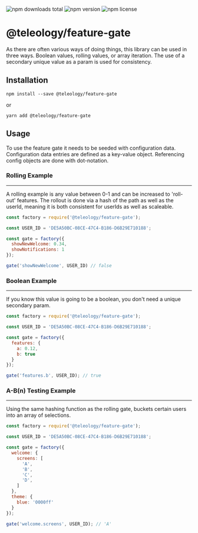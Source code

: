 ![npm downloads total](https://img.shields.io/npm/dt/@teleology/feature-gate.svg) ![npm version](https://img.shields.io/npm/v/@teleology/feature-gate.svg) ![npm license](https://img.shields.io/npm/l/@teleology/feature-gate.svg)

# @teleology/feature-gate

As there are often various ways of doing things, this library can be used in three ways. Boolean values, rolling values, or array iteration. The use of a secondary unique value as a param is used for consistency.

## Installation
```
npm install --save @teleology/feature-gate
```
or
```
yarn add @teleology/feature-gate
```

## Usage
To use the feature gate it needs to be seeded with configuration data. Configuration data entries are defined as a key-value object. Referencing config objects are done with dot-notation. 

### Rolling Example
---
A rolling example is any value between 0-1 and can be increased to 'roll-out' features. The rollout is done via a hash of the path as well as the userId, meaning it is both consistent for userIds as well as scaleable. 

```javascript
const factory = require('@teleology/feature-gate');

const USER_ID = 'DE5A50BC-08CE-47C4-B186-D6B29E710188';

const gate = factory({
  showNewWelcome: 0.34,
  showNotifications: 1
});

gate('showNewWelcome', USER_ID) // false
```

### Boolean Example
---
If you know this value is going to be a boolean, you don't need a unique secondary param.

```javascript
const factory = require('@teleology/feature-gate');

const USER_ID = 'DE5A50BC-08CE-47C4-B186-D6B29E710188';

const gate = factory({
  features: {
    a: 0.12,
    b: true
  }
});

gate('features.b', USER_ID); // true
```

### A-B(n) Testing Example
---
Using the same hashing function as the rolling gate, buckets certain users into an array of selections. 

```javascript
const factory = require('@teleology/feature-gate');

const USER_ID = 'DE5A50BC-08CE-47C4-B186-D6B29E710188';

const gate = factory({
  welcome: {
    screens: [
      'A',
      'B',
      'C',
      'D',
    ]
  },
  theme: {
    blue: '0000ff'
  }
});

gate('welcome.screens', USER_ID); // 'A'
```
